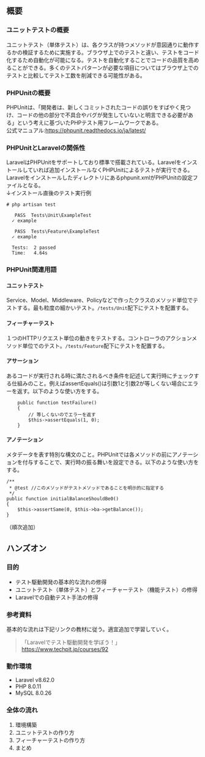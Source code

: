 ## 概要
### ユニットテストの概要
ユニットテスト（単体テスト）は、各クラスが持つメソッドが意図通りに動作するかの検証するために実施する。ブラウザ上でのテストと違い、テストをコード化するため自動化が可能になる。テストを自動化することでコードの品質を高めることができる。多くのテストパターンが必要な項目についてはブラウザ上でのテストと比較してテスト工数を削減できる可能性がある。

### PHPUnitの概要
PHPUnitは、「開発者は、新しくコミットされたコードの誤りをすばやく見つけ、コードの他の部分で不具合やバグが発生していないと明言できる必要がある」という考えに基づいたPHPテスト用フレームワークである。  
公式マニュアル:https://phpunit.readthedocs.io/ja/latest/

### PHPUnitとLaravelの関係性
LaravelはPHPUnitをサポートしており標準で搭載されている。Laravelをインストールしていれば追加インストールなくPHPUnitによるテストが実行できる。Laravelをインストールしたディレクトリにあるphpunit.xmlがPHPUnitの設定ファイルとなる。  
↓インストール直後のテスト実行例
```
# php artisan test

   PASS  Tests\Unit\ExampleTest
  ✓ example

   PASS  Tests\Feature\ExampleTest
  ✓ example

  Tests:  2 passed
  Time:   4.64s
```
### PHPUnit関連用語
#### ユニットテスト
Service、Model、Middleware、Policyなどで作ったクラスのメソッド単位でテストする。最も粒度の細かいテスト。```/tests/Unit```配下にテストを配置する。
#### フィーチャーテスト
１つのHTTPリクエスト単位の動きをテストする。コントローラのアクションメソッド単位でのテスト。```/tests/Feature```配下にテストを配置する。
#### アサーション
あるコードが実行される時に満たされるべき条件を記述して実行時にチェックする仕組みのこと。例えばassertEquals()は引数1と引数2が等しくない場合にエラーを返す。以下のような使い方をする。
```
    public function testFailure()
    {
        // 等しくないのでエラーを返す
        $this->assertEquals(1, 0);
    }
```

#### アノテーション
メタデータを表す特別な構文のこと。PHPUnitでは各メソッドの前にアノテーションを付与することで、実行時の振る舞いを設定できる。以下のような使い方をする。
```
/**
 * @test //このメソッドがテストメソッドであることを明示的に指定する
 */
public function initialBalanceShouldBe0()
{
    $this->assertSame(0, $this->ba->getBalance());
}
```
（順次追加）

## ハンズオン

### 目的
- テスト駆動開発の基本的な流れの修得
- ユニットテスト（単体テスト）とフィーチャーテスト（機能テスト）の修得
- Laravelでの自動テスト手法の修得

### 参考資料
基本的な流れは下記リンクの教材に従う。適宜追加で学習していく。  
>「Laravelでテスト駆動開発を学ぼう！」https://www.techpit.jp/courses/92

### 動作環境
- Laravel v8.62.0
- PHP 8.0.11
- MySQL 8.0.26

### 全体の流れ
1. 環境構築
2. ユニットテストの作り方
3. フィーチャーテストの作り方
4. まとめ
